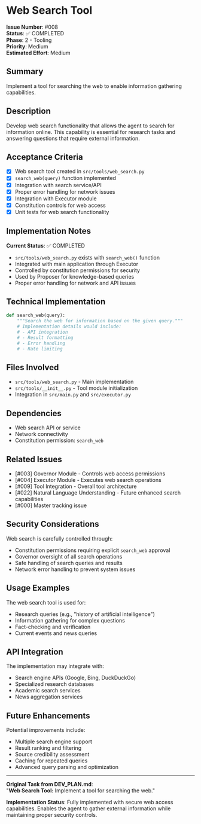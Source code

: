 # Web Search Tool

**Issue Number**: #008  
**Status**: ✅ COMPLETED  
**Phase**: 2 - Tooling  
**Priority**: Medium  
**Estimated Effort**: Medium  

## Summary

Implement a tool for searching the web to enable information gathering capabilities.

## Description

Develop web search functionality that allows the agent to search for information online. This capability is essential for research tasks and answering questions that require external information.

## Acceptance Criteria

- [x] Web search tool created in `src/tools/web_search.py`
- [x] `search_web(query)` function implemented
- [x] Integration with search service/API
- [x] Proper error handling for network issues
- [x] Integration with Executor module
- [x] Constitution controls for web access
- [x] Unit tests for web search functionality

## Implementation Notes

**Current Status**: ✅ COMPLETED
- `src/tools/web_search.py` exists with `search_web()` function
- Integrated with main application through Executor
- Controlled by constitution permissions for security
- Used by Proposer for knowledge-based queries
- Proper error handling for network and API issues

## Technical Implementation

```python
def search_web(query):
    """Search the web for information based on the given query."""
    # Implementation details would include:
    # - API integration
    # - Result formatting
    # - Error handling
    # - Rate limiting
```

## Files Involved

- `src/tools/web_search.py` - Main implementation
- `src/tools/__init__.py` - Tool module initialization
- Integration in `src/main.py` and `src/executor.py`

## Dependencies

- Web search API or service
- Network connectivity
- Constitution permission: `search_web`

## Related Issues

- [#003] Governor Module - Controls web access permissions
- [#004] Executor Module - Executes web search operations
- [#009] Tool Integration - Overall tool architecture
- [#022] Natural Language Understanding - Future enhanced search capabilities
- [#000] Master tracking issue

## Security Considerations

Web search is carefully controlled through:
- Constitution permissions requiring explicit `search_web` approval
- Governor oversight of all search operations
- Safe handling of search queries and results
- Network error handling to prevent system issues

## Usage Examples

The web search tool is used for:
- Research queries (e.g., "history of artificial intelligence")
- Information gathering for complex questions
- Fact-checking and verification
- Current events and news queries

## API Integration

The implementation may integrate with:
- Search engine APIs (Google, Bing, DuckDuckGo)
- Specialized research databases
- Academic search services
- News aggregation services

## Future Enhancements

Potential improvements include:
- Multiple search engine support
- Result ranking and filtering
- Source credibility assessment
- Caching for repeated queries
- Advanced query parsing and optimization

---

**Original Task from DEV_PLAN.md**:  
"**Web Search Tool:** Implement a tool for searching the web."

**Implementation Status**: Fully implemented with secure web access capabilities. Enables the agent to gather external information while maintaining proper security controls.
